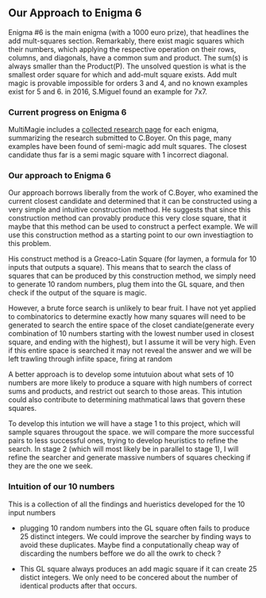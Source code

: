 ## Our Approach to Enigma 6

Enigma #6 is the main enigma (with a 1000 euro prize), that headlines the add mult-squares section. Remarkably, there exist magic squares which their numbers, which applying the respective operation on their rows, columns, and diagonals, have a common sum and product. The sum(s) is always smaller than the Product(P). The unsolved question is what is the smallest order square for which and add-mult square exists. Add mult magic is provable impossible for orders 3 and 4, and no known examples exist for 5 and 6. in 2016, S.Miguel found an example for 7x7.

### Current progress on Enigma 6

MultiMagie includes a [collected research page](http://www.multimagie.com/English/SmallestAddMult.htm) for each enigma, summarizing the research submitted to C.Boyer. On this page, many examples have been found of semi-magic add mult squares. The closest candidate thus far is a semi magic square with 1 incorrect diagonal.


### Our approach to Enigma 6

Our approach borrows liberally from the work of C.Boyer, who examined the current closest candidate and determined that it can be constructed using a very simple and intuitive construction method. He suggests that since this construction method can provably produce this very close square, that it maybe that this method can be used to construct a perfect example. We will use this construction method as a starting point to our own investiagtion to this problem. 

His construct method is a Greaco-Latin Square (for laymen, a formula for 10 inputs that outputs a square). This means that to search the class of squares that can be produced by this construction method, we simply need to generate 10 random numbers, plug them into the GL square, and then check if the output of the square is magic.

However, a brute force search is unlikely to bear fruit. I have not yet applied to combinatorics to determine exactly how many squares will need to be generated to search the entire space of the closet candiate(generate every combination of 10 numbers starting with the lowest number used in closest square, and ending with the highest), but I assume it will be very high. Even if this entire space is searched it may not reveal the answer and we will be left trawling through infiite space, firing at random

A better approach is to develop some intutuion about what sets of 10 numbers are more likely to produce a square with high numbers of correct sums and products, and restrict out search to those areas. This intution could also contribute to determining mathmatical laws that govern these squares. 

To develop this intution we will have a stage 1 to this project, which will sample squares througout the space. we will compare the more successful pairs to less successful ones, trying to develop heuristics to refine the search. In stage 2 (which will most likely be in parallel to stage 1), I will refine the searcher and generate massive numbers of squares checking if they are the one we seek.

### Intuition of our 10 numbers

This is a collection of all the findings and hueristics developed for the 10 input numbers

- plugging 10 random numbers into the GL square often fails to produce 25 distinct integers. We could improve the searcher by finding ways to avoid these duplicates. Maybe find a conputationally cheap way of discarding the numbers beffore we do all the owrk to check ?

- This GL square always produces an add magic square if it can create 25 distict integers. We only need to be concered about the number of identical products after that occurs.

